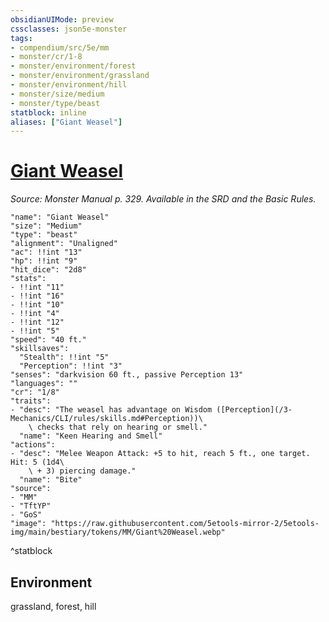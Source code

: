 ```yaml
---
obsidianUIMode: preview
cssclasses: json5e-monster
tags:
- compendium/src/5e/mm
- monster/cr/1-8
- monster/environment/forest
- monster/environment/grassland
- monster/environment/hill
- monster/size/medium
- monster/type/beast
statblock: inline
aliases: ["Giant Weasel"]
---
```

# [Giant Weasel](3-Mechanics/CLI/bestiary/beast/giant-weasel.md)
*Source: Monster Manual p. 329. Available in the SRD and the Basic Rules.*  

```statblock
"name": "Giant Weasel"
"size": "Medium"
"type": "beast"
"alignment": "Unaligned"
"ac": !!int "13"
"hp": !!int "9"
"hit_dice": "2d8"
"stats":
- !!int "11"
- !!int "16"
- !!int "10"
- !!int "4"
- !!int "12"
- !!int "5"
"speed": "40 ft."
"skillsaves":
  "Stealth": !!int "5"
  "Perception": !!int "3"
"senses": "darkvision 60 ft., passive Perception 13"
"languages": ""
"cr": "1/8"
"traits":
- "desc": "The weasel has advantage on Wisdom ([Perception](/3-Mechanics/CLI/rules/skills.md#Perception))\
    \ checks that rely on hearing or smell."
  "name": "Keen Hearing and Smell"
"actions":
- "desc": "Melee Weapon Attack: +5 to hit, reach 5 ft., one target. Hit: 5 (1d4\
    \ + 3) piercing damage."
  "name": "Bite"
"source":
- "MM"
- "TftYP"
- "GoS"
"image": "https://raw.githubusercontent.com/5etools-mirror-2/5etools-img/main/bestiary/tokens/MM/Giant%20Weasel.webp"
```
^statblock

## Environment

grassland, forest, hill
